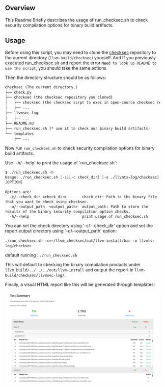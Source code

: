 ## Overview
This Readme Briefly describes the usage of run_checksec.sh to check security compilation options for binary build artifacts.

## Usage

Before using this script, you may need to clone the [checksec](https://github.com/slimm609/checksec) repository to the current directory (`llvm-build/checksec`) yourself. And If you previously executed run_checksec.sh and report the error `Need to look up README to use the script`, you should take the same actions.

Then the directory structure should be as follows:
```txt
checksec (The current directory.)
├── check.py  
├── checksec (the checksec repository you cloned)
│   ├── checksec (the checksec scrpt to exec in open-source checksec repository)
│   ├── ...
├── llvmsec-log 
│   ├── ...
├── README.md
├── run_checksec.sh (* use it to check our binary build artifacts)
└── templates
    ├── ...
```

Now run `run_checksec.sh` to check security compilation options for binary build artifacts.

Use '-h/--help' to print the usage of 'run_checksec.sh':

```shell
$ ./run_checksec.sh -h
Usage: ./run_checksec.sh [-s][-c check_dir] [-o ./llvmts-log/checksec] [OPTION]

Options are:
  -c/--check_dir <check_dir>       check_dir: Path to the binary file that you want to check using checksec.
  -o/--output_path  <output_path>  output_path: Path to store the results of the binary security compilation option checks.
  -h/--help                        print usage of run_checksec.sh
```

You can set the check directory using '-c/--check_dir' option and set the report output directory using '-o/--output_path' option:

`./run_checksec.sh -c=~/llvm_checksec/out/llvm-install/bin -o llvmts-log/checksec`

default running : `./run_checksec.sh`

This will default to checking the binary compilation products under `llvm_build/../../../out/llvm-install` and output the report in `llvm-build/checksec/llvmsec-log/`.

Finally, a visual HTML report like this will be generated through templates:

![HTML report](./attachment/image.png)
